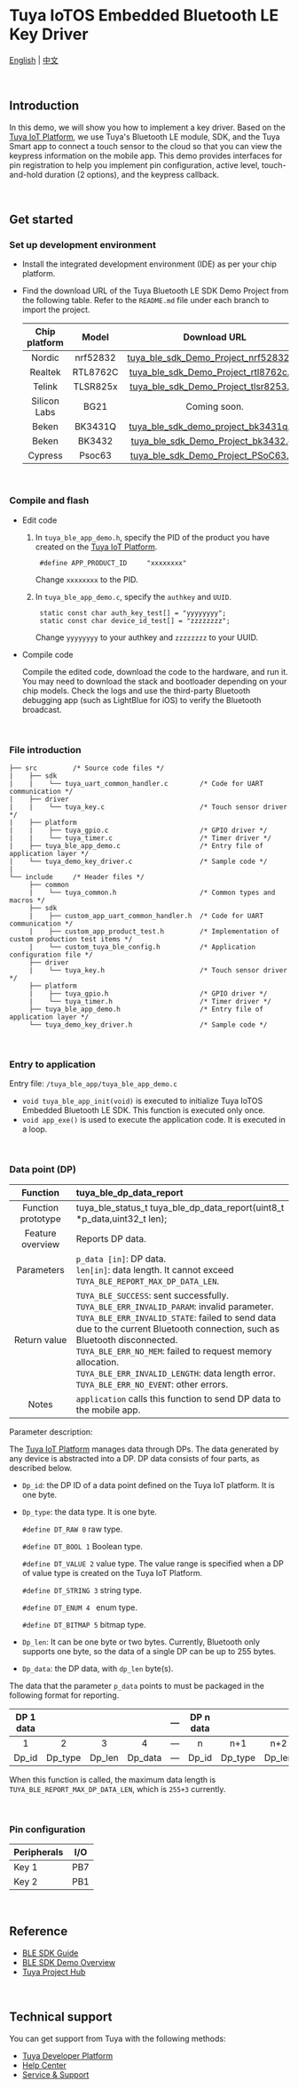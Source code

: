 # Tuya IoTOS Embedded Bluetooth LE Key Driver

[English](./README.md) | [中文](./README_zh.md)

<br>

## Introduction

In this demo, we will show you how to implement a key driver. Based on the [Tuya IoT Platform](https://iot.tuya.com/), we use Tuya's Bluetooth LE module, SDK, and the Tuya Smart app to connect a touch sensor to the cloud so that you can view the keypress information on the mobile app. This demo provides interfaces for pin registration to help you implement pin configuration, active level, touch-and-hold duration (2 options), and the keypress callback.

<br>

## Get started

### Set up development environment

- Install the integrated development environment (IDE) as per your chip platform.

- Find the download URL of the Tuya Bluetooth LE SDK Demo Project from the following table. Refer to the `README.md` file under each branch to import the project.

   | Chip platform | Model | Download URL |
   | :----------: | :------: | :----------------------------------------------------------: |
   | Nordic | nrf52832 | [tuya_ble_sdk_Demo_Project_nrf52832.git](https://github.com/TuyaInc/tuya_ble_sdk_Demo_Project_nrf52832.git) |
   | Realtek | RTL8762C | [tuya_ble_sdk_Demo_Project_rtl8762c.git](https://github.com/TuyaInc/tuya_ble_sdk_Demo_Project_rtl8762c.git) |
   | Telink | TLSR825x | [tuya_ble_sdk_Demo_Project_tlsr8253.git](https://github.com/TuyaInc/tuya_ble_sdk_Demo_Project_tlsr8253.git) |
   | Silicon Labs | BG21 | Coming soon. |
   | Beken | BK3431Q | [tuya_ble_sdk_demo_project_bk3431q.git](https://github.com/TuyaInc/Tuya_ble_sdk_demo_project_bk3431q.git) |
   | Beken | BK3432 | [tuya_ble_sdk_Demo_Project_bk3432.git](https://github.com/TuyaInc/tuya_ble_sdk_Demo_Project_bk3432.git) |
   | Cypress | Psoc63 | [tuya_ble_sdk_Demo_Project_PSoC63.git](https://github.com/TuyaInc/tuya_ble_sdk_Demo_Project_PSoC63.git) |

<br>

### Compile and flash

- Edit code

   1. In `tuya_ble_app_demo.h`, specify the PID of the product you have created on the [Tuya IoT Platform](https://iot.tuya.com/).

      ```
       #define APP_PRODUCT_ID     "xxxxxxxx"
      ```

      Change `xxxxxxxx` to the PID.

   2. In `tuya_ble_app_demo.c`, specify the `authkey` and `UUID`.

      ```
       static const char auth_key_test[] = "yyyyyyyy";
       static const char device_id_test[] = "zzzzzzzz";
      ```

      Change `yyyyyyyy` to your authkey and `zzzzzzzz` to your UUID.

- Compile code

   Compile the edited code, download the code to the hardware, and run it. You may need to download the stack and bootloader depending on your chip models. Check the logs and use the third-party Bluetooth debugging app (such as LightBlue for iOS) to verify the Bluetooth broadcast.

<br>

### File introduction
```
├── src         /* Source code files */
|    ├── sdk
|    |    └── tuya_uart_common_handler.c        /* Code for UART communication */
|    ├── driver
|    |    └── tuya_key.c                        /* Touch sensor driver */
|    ├── platform
|    |    ├── tuya_gpio.c                       /* GPIO driver */
|    |    └── tuya_timer.c                      /* Timer driver */
|    ├── tuya_ble_app_demo.c                    /* Entry file of application layer */
|    └── tuya_demo_key_driver.c                 /* Sample code */
|
└── include     /* Header files */
     ├── common
     |    └── tuya_common.h                     /* Common types and macros */
     ├── sdk
     |    ├── custom_app_uart_common_handler.h  /* Code for UART communication */
     |    ├── custom_app_product_test.h         /* Implementation of custom production test items */
     |    └── custom_tuya_ble_config.h          /* Application configuration file */
     ├── driver
     |    └── tuya_key.h                        /* Touch sensor driver */
     ├── platform
     |    ├── tuya_gpio.h                       /* GPIO driver */
     |    └── tuya_timer.h                      /* Timer driver */
     ├── tuya_ble_app_demo.h                    /* Entry file of application layer */
     └── tuya_demo_key_driver.h                 /* Sample code */
```

<br>

### Entry to application
Entry file: `/tuya_ble_app/tuya_ble_app_demo.c`

+ `void tuya_ble_app_init(void)` is executed to initialize Tuya IoTOS Embedded Bluetooth LE SDK. This function is executed only once.
+ `void app_exe()` is used to execute the application code. It is executed in a loop.

<br>

### Data point (DP)

| Function | tuya_ble_dp_data_report |
| :------: | :----------------------------------------------------------- |
| Function prototype | tuya_ble_status_t tuya_ble_dp_data_report(uint8_t *p_data,uint32_t len); |
| Feature overview | Reports DP data. |
| Parameters | `p_data [in]`: DP data. <br> `len[in]`: data length. It cannot exceed `TUYA_BLE_REPORT_MAX_DP_DATA_LEN`. |
| Return value | `TUYA_BLE_SUCCESS`: sent successfully. <br/>`TUYA_BLE_ERR_INVALID_PARAM`: invalid parameter. <br/>`TUYA_BLE_ERR_INVALID_STATE`: failed to send data due to the current Bluetooth connection, such as Bluetooth disconnected. <br/>`TUYA_BLE_ERR_NO_MEM`: failed to request memory allocation. <br/>`TUYA_BLE_ERR_INVALID_LENGTH`: data length error. <br/>`TUYA_BLE_ERR_NO_EVENT`: other errors. |
| Notes | `application` calls this function to send DP data to the mobile app. |

Parameter description:

The [Tuya IoT Platform](https://iot.tuya.com/) manages data through DPs. The data generated by any device is abstracted into a DP. DP data consists of four parts, as described below.

- `Dp_id`: the DP ID of a data point defined on the Tuya IoT platform. It is one byte.


- `Dp_type`: the data type. It is one byte.

    `#define DT_RAW 0`       raw type.

    `#define DT_BOOL 1`     Boolean type.

    `#define DT_VALUE 2`   value type. The value range is specified when a DP of value type is created on the Tuya IoT Platform.

    `#define DT_STRING 3`   string type.

    `#define DT_ENUM 4 `     enum type.

    `#define DT_BITMAP 5`  bitmap type.

- `Dp_len`: It can be one byte or two bytes. Currently, Bluetooth only supports one byte, so the data of a single DP can be up to 255 bytes.


- `Dp_data`: the DP data, with `dp_len` byte(s).


The data that the parameter `p_data` points to must be packaged in the following format for reporting.

| DP 1 data |         |        |         | — | DP n data |         |        |         |
| :---------: | :-----: | :----: | :-----: | :--- | :---------: | :-----: | :----: | :-----: |
| 1 | 2 | 3 | 4 | — | n | n+1 | n+2 | n+3 |
| Dp_id | Dp_type | Dp_len | Dp_data | — | Dp_id | Dp_type | Dp_len | Dp_data |

When this function is called, the maximum data length is `TUYA_BLE_REPORT_MAX_DP_DATA_LEN`, which is `255+3` currently.

<br>

### Pin configuration

| Peripherals | I/O |
| ----- | ---- |
| Key 1 | PB7 |
| Key 2 | PB1 |

<br>


## Reference

- [BLE SDK Guide](https://developer.tuya.com/en/docs/iot/tuya-ble-sdk-user-guide?id=K9h5zc4e5djd9#title-13-The%20callback%20event%20of%20tuya%20ble%20sdk)
- [BLE SDK Demo Overview](https://developer.tuya.com/en/docs/iot/tuya-ble-sdk-demo-instruction-manual?id=K9gq09szmvy2o)
- [Tuya Project Hub](https://developer.tuya.com/demo)

<br>


## Technical support

You can get support from Tuya with the following methods:

+ [Tuya Developer Platform](https://developer.tuya.com/en/)
+ [Help Center](https://support.tuya.com/en/help)
+ [Service & Support](https://service.console.tuya.com)

<br>
